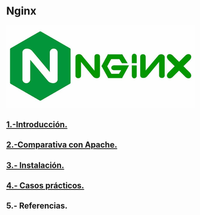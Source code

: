 # Nginx

![NGINX](img/nginx.jpg)

## [1.-Introducción.](md/introduccion.md)

## [2.-Comparativa con Apache.](md/comparativa.md)

## [3.- Instalación.](md/instalacion.md)

## [4.- Casos prácticos.](md/casos-practicos.md)

## 5.- Referencias.
